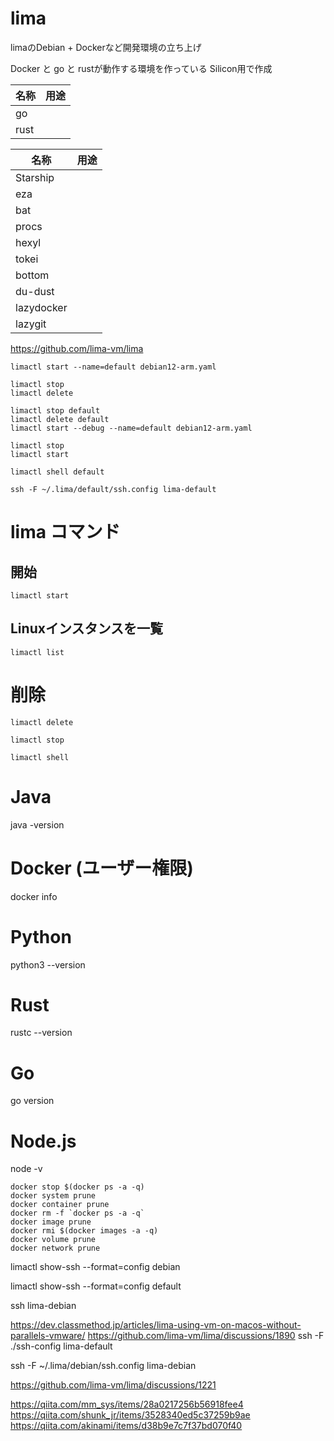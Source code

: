 # lima

limaのDebian + Dockerなど開発環境の立ち上げ

Docker と go と rustが動作する環境を作っている
Silicon用で作成

| 名称   | 用途 |
|------|----|
| go   |    | 
| rust |    | 

| 名称         | 用途 |
|------------|----|
| Starship   |    | 
| eza        |    | 
| bat        |    | 
| procs      |    | 
| hexyl      |    | 
| tokei      |    | 
| bottom     |    | 
| du-dust    |    | 
| lazydocker |    | 
| lazygit    |    | 

https://github.com/lima-vm/lima

```shell
limactl start --name=default debian12-arm.yaml
```

```shell
limactl stop 
limactl delete
```

```shell
limactl stop default 
limactl delete default 
limactl start --debug --name=default debian12-arm.yaml 
```

```shell
limactl stop  
limactl start 
```

```shell
limactl shell default
```
```shell
ssh -F ~/.lima/default/ssh.config lima-default
````

# lima コマンド

## 開始

```shell
limactl start 
```

## Linuxインスタンスを一覧

```shell
limactl list
```

# 削除

```shell
limactl delete 
```

```shell
limactl stop 
```

```shell
limactl shell 
```

# Java
java -version

# Docker (ユーザー権限)
docker info

# Python
python3 --version

# Rust
rustc --version

# Go
go version

# Node.js
node -v

```shell
docker stop $(docker ps -a -q)
docker system prune
docker container prune
docker rm -f `docker ps -a -q`
docker image prune
docker rmi $(docker images -a -q)
docker volume prune
docker network prune

```


limactl show-ssh --format=config debian

limactl show-ssh --format=config default

ssh lima-debian

https://dev.classmethod.jp/articles/lima-using-vm-on-macos-without-parallels-vmware/
https://github.com/lima-vm/lima/discussions/1890
ssh -F ./ssh-config lima-default

ssh -F ~/.lima/debian/ssh.config lima-debian

https://github.com/lima-vm/lima/discussions/1221


https://qiita.com/mm_sys/items/28a0217256b56918fee4
https://qiita.com/shunk_jr/items/3528340ed5c37259b9ae
https://qiita.com/akinami/items/d38b9e7c7f37bd070f40

